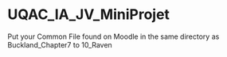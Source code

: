 # UQAC_IA_JV_MiniProjet

Put your Common File found on Moodle in the same directory as Buckland_Chapter7 to 10_Raven
